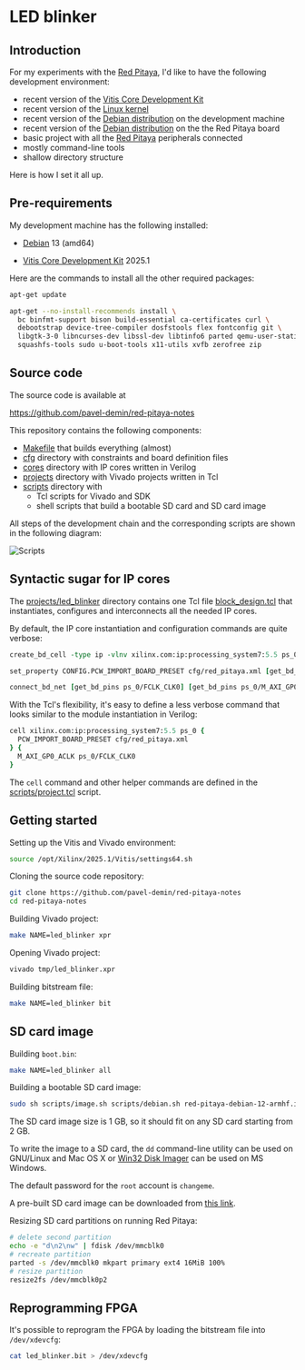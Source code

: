 # LED blinker

## Introduction

For my experiments with the [Red Pitaya](https://redpitaya.readthedocs.io), I'd like to have the following development environment:

- recent version of the [Vitis Core Development Kit](https://www.amd.com/en/products/software/adaptive-socs-and-fpgas/vitis.html)
- recent version of the [Linux kernel](https://www.kernel.org)
- recent version of the [Debian distribution](https://www.debian.org/releases/trixie) on the development machine
- recent version of the [Debian distribution](https://www.debian.org/releases/trixie) on the the Red Pitaya board
- basic project with all the [Red Pitaya](https://redpitaya.readthedocs.io) peripherals connected
- mostly command-line tools
- shallow directory structure

Here is how I set it all up.

## Pre-requirements

My development machine has the following installed:

- [Debian](https://www.debian.org/releases/trixie) 13 (amd64)

- [Vitis Core Development Kit](https://www.amd.com/en/products/software/adaptive-socs-and-fpgas/vitis.html) 2025.1

Here are the commands to install all the other required packages:

```bash
apt-get update

apt-get --no-install-recommends install \
  bc binfmt-support bison build-essential ca-certificates curl \
  debootstrap device-tree-compiler dosfstools flex fontconfig git \
  libgtk-3-0 libncurses-dev libssl-dev libtinfo6 parted qemu-user-static \
  squashfs-tools sudo u-boot-tools x11-utils xvfb zerofree zip
```

## Source code

The source code is available at

<https://github.com/pavel-demin/red-pitaya-notes>

This repository contains the following components:

- [Makefile]($source$/Makefile) that builds everything (almost)
- [cfg]($source$/cfg) directory with constraints and board definition files
- [cores]($source$/cores) directory with IP cores written in Verilog
- [projects]($source$/projects) directory with Vivado projects written in Tcl
- [scripts]($source$/scripts) directory with
  - Tcl scripts for Vivado and SDK
  - shell scripts that build a bootable SD card and SD card image

All steps of the development chain and the corresponding scripts are shown in the following diagram:

![Scripts](/img/scripts.png)

## Syntactic sugar for IP cores

The [projects/led_blinker]($source$/projects/led_blinker) directory contains one Tcl file [block_design.tcl]($source$/projects/led_blinker/block_design.tcl) that instantiates, configures and interconnects all the needed IP cores.

By default, the IP core instantiation and configuration commands are quite verbose:

```Tcl
create_bd_cell -type ip -vlnv xilinx.com:ip:processing_system7:5.5 ps_0

set_property CONFIG.PCW_IMPORT_BOARD_PRESET cfg/red_pitaya.xml [get_bd_cells ps_0]

connect_bd_net [get_bd_pins ps_0/FCLK_CLK0] [get_bd_pins ps_0/M_AXI_GP0_ACLK]
```

With the Tcl's flexibility, it's easy to define a less verbose command that looks similar to the module instantiation in Verilog:

```Tcl
cell xilinx.com:ip:processing_system7:5.5 ps_0 {
  PCW_IMPORT_BOARD_PRESET cfg/red_pitaya.xml
} {
  M_AXI_GP0_ACLK ps_0/FCLK_CLK0
}
```

The `cell` command and other helper commands are defined in the [scripts/project.tcl]($source$/scripts/project.tcl) script.

## Getting started

Setting up the Vitis and Vivado environment:

```bash
source /opt/Xilinx/2025.1/Vitis/settings64.sh
```

Cloning the source code repository:

```bash
git clone https://github.com/pavel-demin/red-pitaya-notes
cd red-pitaya-notes
```

Building Vivado project:

```bash
make NAME=led_blinker xpr
```

Opening Vivado project:

```bash
vivado tmp/led_blinker.xpr
```

Building bitstream file:

```bash
make NAME=led_blinker bit
```

## SD card image

Building `boot.bin`:

```bash
make NAME=led_blinker all
```

Building a bootable SD card image:

```bash
sudo sh scripts/image.sh scripts/debian.sh red-pitaya-debian-12-armhf.img 2048
```

The SD card image size is 1 GB, so it should fit on any SD card starting from 2 GB.

To write the image to a SD card, the `dd` command-line utility can be used on GNU/Linux and Mac OS X or [Win32 Disk Imager](https://sourceforge.net/projects/win32diskimager) can be used on MS Windows.

The default password for the `root` account is `changeme`.

A pre-built SD card image can be downloaded from [this link](https://www.dropbox.com/scl/fi/zlcecrub28p5fpg5vz9q5/red-pitaya-debian-13-armhf-20251012.zip?rlkey=28q0g3az80wp3e2s5r61jy0u8&dl=1).

Resizing SD card partitions on running Red Pitaya:

```bash
# delete second partition
echo -e "d\n2\nw" | fdisk /dev/mmcblk0
# recreate partition
parted -s /dev/mmcblk0 mkpart primary ext4 16MiB 100%
# resize partition
resize2fs /dev/mmcblk0p2
```

## Reprogramming FPGA

It's possible to reprogram the FPGA by loading the bitstream file into `/dev/xdevcfg`:

```bash
cat led_blinker.bit > /dev/xdevcfg
```
